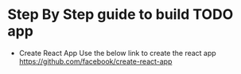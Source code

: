 # Step By Step guide to build TODO app
* Create React App
   Use the below link to create the react app
   https://github.com/facebook/create-react-app
